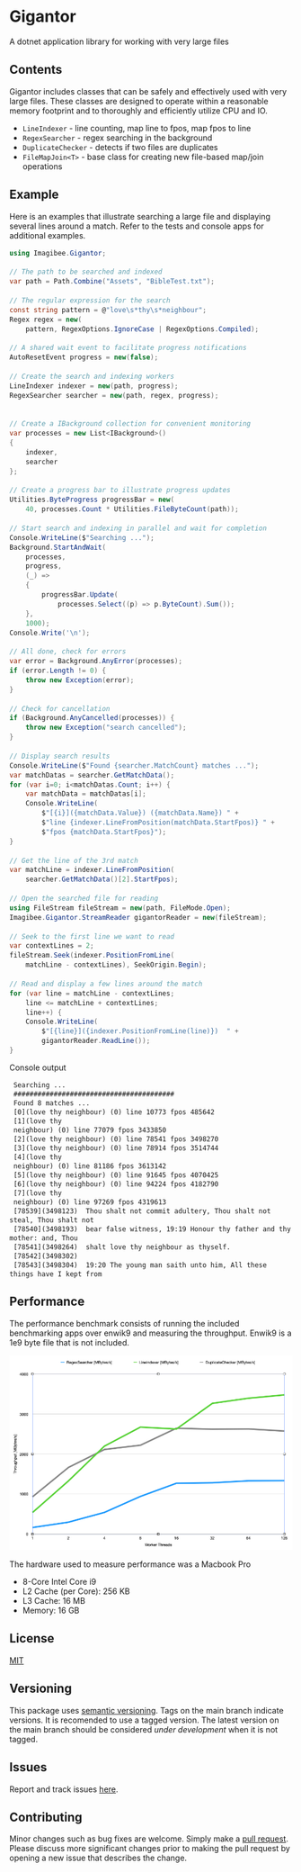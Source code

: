 # Gigantor
A dotnet application library for working with very large files

## Contents
Gigantor includes classes that can be safely and effectively used with very large files.  These classes are designed to operate within a reasonable memory footprint and to thoroughly and efficiently utilize CPU and IO.

- `LineIndexer` - line counting, map line to fpos, map fpos to line
- `RegexSearcher` - regex searching in the background
- `DuplicateChecker` - detects if two files are duplicates
- `FileMapJoin<T>` - base class for creating new file-based map/join operations

## Example
Here is an examples that illustrate searching a large file and displaying several lines around a match. Refer to the tests and console apps for additional examples.

```csharp
using Imagibee.Gigantor;

// The path to be searched and indexed
var path = Path.Combine("Assets", "BibleTest.txt");

// The regular expression for the search
const string pattern = @"love\s*thy\s*neighbour";
Regex regex = new(
    pattern, RegexOptions.IgnoreCase | RegexOptions.Compiled);

// A shared wait event to facilitate progress notifications
AutoResetEvent progress = new(false);

// Create the search and indexing workers
LineIndexer indexer = new(path, progress);
RegexSearcher searcher = new(path, regex, progress);


// Create a IBackground collection for convenient monitoring
var processes = new List<IBackground>()
{
    indexer,
    searcher
};

// Create a progress bar to illustrate progress updates
Utilities.ByteProgress progressBar = new(
    40, processes.Count * Utilities.FileByteCount(path));

// Start search and indexing in parallel and wait for completion
Console.WriteLine($"Searching ...");
Background.StartAndWait(
    processes,
    progress,
    (_) =>
    {
        progressBar.Update(
            processes.Select((p) => p.ByteCount).Sum());
    },
    1000);
Console.Write('\n');

// All done, check for errors
var error = Background.AnyError(processes);
if (error.Length != 0) {
    throw new Exception(error);
}

// Check for cancellation
if (Background.AnyCancelled(processes)) {
    throw new Exception("search cancelled");
}

// Display search results
Console.WriteLine($"Found {searcher.MatchCount} matches ...");
var matchDatas = searcher.GetMatchData();
for (var i=0; i<matchDatas.Count; i++) {
    var matchData = matchDatas[i];
    Console.WriteLine(
        $"[{i}]({matchData.Value}) ({matchData.Name}) " +
        $"line {indexer.LineFromPosition(matchData.StartFpos)} " +
        $"fpos {matchData.StartFpos}");
}

// Get the line of the 3rd match
var matchLine = indexer.LineFromPosition(
    searcher.GetMatchData()[2].StartFpos);

// Open the searched file for reading
using FileStream fileStream = new(path, FileMode.Open);
Imagibee.Gigantor.StreamReader gigantorReader = new(fileStream);

// Seek to the first line we want to read
var contextLines = 2;
fileStream.Seek(indexer.PositionFromLine(
    matchLine - contextLines), SeekOrigin.Begin);

// Read and display a few lines around the match
for (var line = matchLine - contextLines;
    line <= matchLine + contextLines;
    line++) {
    Console.WriteLine(
        $"[{line}]({indexer.PositionFromLine(line)})  " +
        gigantorReader.ReadLine());
}
```

Console output
```console
 Searching ...
 ########################################
 Found 8 matches ...
 [0](love thy neighbour) (0) line 10773 fpos 485642
 [1](love thy
 neighbour) (0) line 77079 fpos 3433850
 [2](love thy neighbour) (0) line 78541 fpos 3498270
 [3](love thy neighbour) (0) line 78914 fpos 3514744
 [4](love thy
 neighbour) (0) line 81186 fpos 3613142
 [5](love thy neighbour) (0) line 91645 fpos 4070425
 [6](love thy neighbour) (0) line 94224 fpos 4182790
 [7](love thy
 neighbour) (0) line 97269 fpos 4319613
 [78539](3498123)  Thou shalt not commit adultery, Thou shalt not steal, Thou shalt not
 [78540](3498193)  bear false witness, 19:19 Honour thy father and thy mother: and, Thou
 [78541](3498264)  shalt love thy neighbour as thyself.
 [78542](3498302)  
 [78543](3498304)  19:20 The young man saith unto him, All these things have I kept from
```


## Performance
The performance benchmark consists of running the included benchmarking apps over enwik9 and measuring the throughput.  Enwik9 is a 1e9 byte file that is not included.

![Throughput Graph](https://github.com/imagibee/Gigantor/blob/main/Images/Throughput.png?raw=true)


The hardware used to measure performance was a Macbook Pro
- 8-Core Intel Core i9
- L2 Cache (per Core):	256 KB
- L3 Cache:	16 MB
- Memory:	16 GB

## License
[MIT](https://www.mit.edu/~amini/LICENSE.md)

## Versioning
This package uses [semantic versioning](https://en.wikipedia.org/wiki/Software_versioning#Semantic_versioning).  Tags on the main branch indicate versions.  It is recomended to use a tagged version.  The latest version on the main branch should be considered _under development_ when it is not tagged.

## Issues
Report and track issues [here](https://github.com/imagibee/Gigantor/issues).

## Contributing
Minor changes such as bug fixes are welcome.  Simply make a [pull request](https://opensource.com/article/19/7/create-pull-request-github).  Please discuss more significant changes prior to making the pull request by opening a new issue that describes the change.
